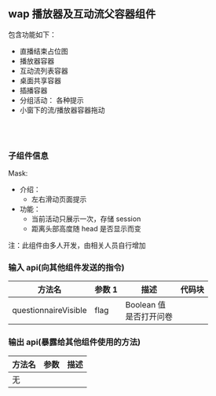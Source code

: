 ## wap 播放器及互动流父容器组件

包含功能如下：

- 直播结束占位图
- 播放器容器
- 互动流列表容器
- 桌面共享容器
- 插播容器
- 分组活动： 各种提示
- 小窗下的流/播放器容器拖动

<br><br>

### 子组件信息

Mask:

- 介绍：
  - 左右滑动页面提示
- 功能：
  - 当前活动只展示一次，存储 session
  - 距离头部高度随 head 是否显示而变

注：此组件由多人开发，由相关人员自行增加

### 输入 api(向其他组件发送的指令)

| 方法名               | 参数 1 | 描述                         | 代码块 |
| -------------------- | ------ | ---------------------------- | ------ |
| questionnaireVisible | flag   | Boolean 值 <br> 是否打开问卷 |        |

### 输出 api(暴露给其他组件使用的方法)

| 方法名 | 参数 | 描述 |
| ------ | ---- | ---- |
| 无     |      |      |

